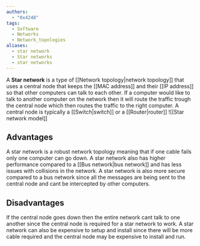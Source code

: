 ```yaml
---
authors:
  - "0x4248"
tags:
  - Software
  - Networks
  - Network_topologies
aliases:
  - star network
  - Star networks
  - star networks
---
```

A **Star network** is a type of [[Network topology|network topology]] that uses a central node that keeps the [[MAC address]] and their [[IP address]] so that other computers can talk to each other. If a computer would like to talk to another computer on the network then it will route the traffic trough the central node which then routes the traffic to the right computer. A central node is typically a [[Switch|switch]] or a [[Router|router]]
![[Star network model]]
## Advantages
A star network is a robust network topology meaning that if one cable fails only one computer can go down. A star network also has higher performance compared to a [[Bus network|bus network]] and has less issues with collisions in the network. A star network is also more secure compared to a bus network since all the messages are being sent to the central node and cant be intercepted by other computers.

## Disadvantages
If the central node goes down then the entire network cant talk to one another since the central node is required for a star network to work. A star network can also be expensive to setup and install since there will be more cable required and the central node may be expensive to install and run. 